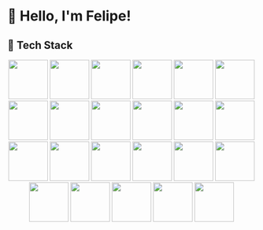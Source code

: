 # 👋 Hello, I'm Felipe!  

## 🚀 Tech Stack  

<p align="center">
  <!-- Web & CMS -->
  <img src="https://cdn.jsdelivr.net/gh/devicons/devicon/icons/wordpress/wordpress-original.svg" width="80" height="80"/>
  <img src="https://cdn.jsdelivr.net/gh/devicons/devicon/icons/shopify/shopify-original.svg" width="80" height="80"/>
  <img src="https://img.icons8.com/ios-filled/100/000000/webflow.png" width="80" height="80"/>
  <img src="https://img.icons8.com/ios-filled/100/000000/ecommerce.png" width="80" height="80"/>
  <img src="https://img.icons8.com/ios-filled/100/000000/wix.png" width="80" height="80"/>
  <img src="https://img.icons8.com/ios-filled/100/000000/database.png" width="80" height="80"/> <!-- Placeholder for WebDump -->
  
  <!-- Programming Languages -->
  <img src="https://cdn.jsdelivr.net/gh/devicons/devicon/icons/python/python-original.svg" width="80" height="80"/>
  <img src="https://cdn.jsdelivr.net/gh/devicons/devicon/icons/javascript/javascript-original.svg" width="80" height="80"/>
  <img src="https://cdn.jsdelivr.net/gh/devicons/devicon/icons/typescript/typescript-original.svg" width="80" height="80"/>
  <img src="https://cdn.jsdelivr.net/gh/devicons/devicon/icons/php/php-original.svg" width="80" height="80"/>
  <img src="https://cdn.jsdelivr.net/gh/devicons/devicon/icons/c/c-original.svg" width="80" height="80"/>
  <img src="https://cdn.jsdelivr.net/gh/devicons/devicon/icons/cplusplus/cplusplus-original.svg" width="80" height="80"/>

  <!-- Frontend -->
  <img src="https://cdn.jsdelivr.net/gh/devicons/devicon/icons/react/react-original.svg" width="80" height="80"/>
  <img src="https://cdn.jsdelivr.net/gh/devicons/devicon/icons/redux/redux-original.svg" width="80" height="80"/>
  <img src="https://cdn.jsdelivr.net/gh/devicons/devicon/icons/css3/css3-original.svg" width="80" height="80"/>
  <img src="https://cdn.jsdelivr.net/gh/devicons/devicon/icons/tailwindcss/tailwindcss-original.svg" width="80" height="80"/>
  <img src="https://cdn.jsdelivr.net/gh/devicons/devicon/icons/bootstrap/bootstrap-original.svg" width="80" height="80"/>

  <!-- Backend -->
  <img src="https://cdn.jsdelivr.net/gh/devicons/devicon/icons/laravel/laravel-original.svg" width="80" height="80"/>

  <!-- Databases -->
  <img src="https://cdn.jsdelivr.net/gh/devicons/devicon/icons/mysql/mysql-original.svg" width="80" height="80"/>
  <img src="https://cdn.jsdelivr.net/gh/devicons/devicon/icons/mongodb/mongodb-original.svg" width="80" height="80"/>

  <!-- DevOps & Tools -->
  <img src="https://cdn.jsdelivr.net/gh/devicons/devicon/icons/docker/docker-original.svg" width="80" height="80"/>
  <img src="https://cdn.jsdelivr.net/gh/devicons/devicon/icons/git/git-original.svg" width="80" height="80"/>
  <img src="https://cdn.jsdelivr.net/gh/devicons/devicon/icons/github/github-original.svg" width="80" height="80"/>
</p>

